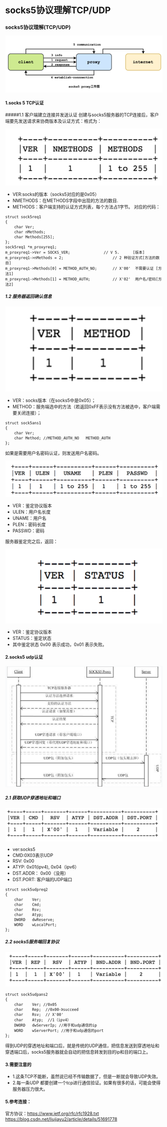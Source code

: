 # socks5协议理解TCP/UDP
### socks5协议理解(TCP/UDP)

![](assets/markdown-img-paste-20181031224713914.png)

#### 1.socks 5 TCP认证
#####1.1 客户端建立连接并发送认证
创建与socks5服务器的TCP连接后，客户端要先发送请求来协商版本及认证方式：格式为：

![](assets/markdown-img-paste-20181031224729184.png)

* VER:socks的版本（socks5对应的是0x05）
* NMETHODS：在METHODS字段中出现的方法的数目.
* METHODS：客户端支持的认证方式列表，每个方法占1字节。
对应的代码：
```
struct sock5req1
{
	char Ver;
	char nMethods;
	char Methods[255];
};
sock5req1 *m_proxyreq1;
m_proxyreq1->Ver = SOCKS_VER;				// V 5.      [版本]
m_proxyreq1->nMethods = 2;						// 2 种验证方式[方法的数目]
m_proxyreq1->Methods[0] = METHOD_AUTH_NO;		// X'00'  不需要认证 [方法1]
m_proxyreq1->Methods[1] = METHOD_AUTH;			// X'02'  用户名/密码[方法2]
```
##### 1.2 服务器返回确认信息

![](assets/markdown-img-paste-20181031224747406.png)

* VER：socks版本（在socks5中是0x05）；
* METHOD：服务端选中的方法（若返回0xFF表示没有方法被选中，客户端需要关闭连接）；
```
struct sock5ans1
{
	char Ver;
	char Method; //METHOD_AUTH_NO   METHOD_AUTH
};
```
如果是需要用户名密码认证，则发送用户名密码。

![](assets/markdown-img-paste-20181031224807418.png)

* VER：鉴定协议版本
* ULEN：用户名长度
* UNAME：用户名
* PLEN：密码长度
* PASSWD：密码

服务器鉴定完之后，返回：

![](assets/markdown-img-paste-20181031224830310.png)

* VER：鉴定协议版本
* STATUS：鉴定状态
* 其中鉴定状态 0x00 表示成功，0x01 表示失败。

#### 2.socks5 udp认证

![](assets/markdown-img-paste-20181031224853322.png)

##### 2.1 获取UDP穿透地址和端口

![](assets/markdown-img-paste-20181031224914575.png)

* ver:socks5
* CMD:0X03表示UDP
* RSV: 0x00
* ATYP: 0x01(ipv4), 0x04（ipv6）
* DST.ADDR： 0x00（没用）
* DST.PORT:  客户端的UDP端口
```
struct sock5udpreq2
{
	char	Ver;
	char	Cmd;
	char	Rsv;
	char	Atyp;
	DWORD	dwReserve;
	WORD	wLocalPort;
};
```
##### 2.2 socks5服务端回复协议

![](assets/markdown-img-paste-20181031224930400.png)

```
struct sock5udpans2
{
	char	Ver; //0x05
	char	Rep;  //0x00-》succeed
	char	Rsv;  // X'00'
	char	Atyp;  //1（ipv4）
	DWORD	dwServerIp; //用于和udp通信的ip
	WORD	wServerPort; //用于和udp通信的port
};
```

得到UDP的穿透地址和端口后，就是传统的UDP通信，把信息发送到穿透地址和穿透端口后，socks5服务器就会自动的把信息转发到目的ip和目的端口上。
#### 3.需要注意的
* 1.这条TCP不能断，虽然说已经不传输数据了，但是一断就会导致UDP失效。
* 2.每一条UDP 都要创建一个tcp进行通信验证。如果有很多的话，可能会使得服务器压力很大。

#### 5.参考连接：
官方协议：https://www.ietf.org/rfc/rfc1928.txt
https://blog.csdn.net/liujiayu2/article/details/51691778

